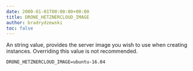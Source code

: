 ```yaml
---
date: 2000-01-01T00:00:00+00:00
title: DRONE_HETZNERCLOUD_IMAGE
author: bradrydzewski
toc: false
---
```


An string value, provides the server image you wish to use
when creating instances. Overriding this value is not recommended.

```
DRONE_HETZNERCLOUD_IMAGE=ubuntu-16.04
```

